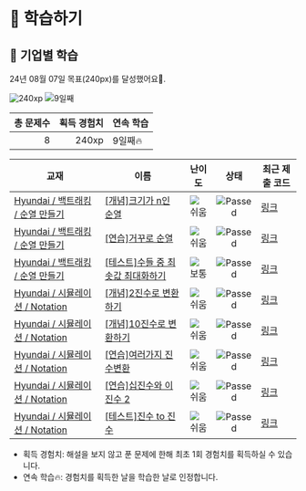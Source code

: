 # 📖 학습하기

## 🚀 기업별 학습
24년 08월 07일 목표(240px)를 달성했어요🥳.

![240xp](https://img.shields.io/badge/EXP-240xp-%235cb85c.svg?for-the-badge)
![9일째](https://img.shields.io/badge/연속학습-9일째-%23E34F26.svg?for-the-badge)

|총 문제수|획득 경험치|연속 학습|
|---:|---:|---|
8|240xp|9일째🔥|

|교재|이름|난이도|상태|최근 제출 코드|
|---|---|:---:|:---:|---|
|[Hyundai / 백트래킹 / 순열 만들기](https://www.codetree.ai/missions?missionId=17)|[[개념]크기가 n인 순열](https://www.codetree.ai/missions/17/problems/n-permutation)|![쉬움][easy]|![Passed][passed]|[링크](https://github.com/jinsuseo91/codetree-TILs/blob/main/240807/%ED%81%AC%EA%B8%B0%EA%B0%80%20n%EC%9D%B8%20%EC%88%9C%EC%97%B4/n-permutation.py)|
|[Hyundai / 백트래킹 / 순열 만들기](https://www.codetree.ai/missions?missionId=17)|[[연습]거꾸로 순열](https://www.codetree.ai/missions/17/problems/backward-permutation)|![쉬움][easy]|![Passed][passed]|[링크](https://github.com/jinsuseo91/codetree-TILs/blob/main/240807/%EA%B1%B0%EA%BE%B8%EB%A1%9C%20%EC%88%9C%EC%97%B4/backward-permutation.py)|
|[Hyundai / 백트래킹 / 순열 만들기](https://www.codetree.ai/missions?missionId=17)|[[테스트]수들 중 최솟값 최대화하기](https://www.codetree.ai/missions/17/problems/maximin-of-numbers)|![보통][medium]|![Passed][passed]|[링크](https://github.com/jinsuseo91/codetree-TILs/blob/main/240807/%EC%88%98%EB%93%A4%20%EC%A4%91%20%EC%B5%9C%EC%86%9F%EA%B0%92%20%EC%B5%9C%EB%8C%80%ED%99%94%ED%95%98%EA%B8%B0/maximin-of-numbers.py)|
|[Hyundai / 시뮬레이션 / Notation](https://www.codetree.ai/missions?missionId=17)|[[개념]2진수로 변환하기](https://www.codetree.ai/missions/17/problems/convert-to-binary)|![쉬움][easy]|![Passed][passed]|[링크](https://github.com/jinsuseo91/codetree-TILs/blob/main/240807/2%EC%A7%84%EC%88%98%EB%A1%9C%20%EB%B3%80%ED%99%98%ED%95%98%EA%B8%B0/convert-to-binary.py)|
|[Hyundai / 시뮬레이션 / Notation](https://www.codetree.ai/missions?missionId=17)|[[개념]10진수로 변환하기](https://www.codetree.ai/missions/17/problems/convert-to-decimal)|![쉬움][easy]|![Passed][passed]|[링크](https://github.com/jinsuseo91/codetree-TILs/blob/main/240807/10%EC%A7%84%EC%88%98%EB%A1%9C%20%EB%B3%80%ED%99%98%ED%95%98%EA%B8%B0/convert-to-decimal.py)|
|[Hyundai / 시뮬레이션 / Notation](https://www.codetree.ai/missions?missionId=17)|[[연습]여러가지 진수변환](https://www.codetree.ai/missions/17/problems/various-numeral-system-transformations)|![쉬움][easy]|![Passed][passed]|[링크](https://github.com/jinsuseo91/codetree-TILs/blob/main/240807/%EC%97%AC%EB%9F%AC%EA%B0%80%EC%A7%80%20%EC%A7%84%EC%88%98%EB%B3%80%ED%99%98/various-numeral-system-transformations.py)|
|[Hyundai / 시뮬레이션 / Notation](https://www.codetree.ai/missions?missionId=17)|[[연습]십진수와 이진수 2](https://www.codetree.ai/missions/17/problems/decimal-and-binary-number-2)|![쉬움][easy]|![Passed][passed]|[링크](https://github.com/jinsuseo91/codetree-TILs/blob/main/240807/%EC%8B%AD%EC%A7%84%EC%88%98%EC%99%80%20%EC%9D%B4%EC%A7%84%EC%88%98%202/decimal-and-binary-number-2.py)|
|[Hyundai / 시뮬레이션 / Notation](https://www.codetree.ai/missions?missionId=17)|[[테스트]진수 to 진수](https://www.codetree.ai/missions/17/problems/transformation-of-number-system)|![쉬움][easy]|![Passed][passed]|[링크](https://github.com/jinsuseo91/codetree-TILs/blob/main/240807/%EC%A7%84%EC%88%98%20to%20%EC%A7%84%EC%88%98/transformation-of-number-system.py)|


* 획득 경험치: 해설을 보지 않고 푼 문제에 한해 최초 1회 경험치를 획득하실 수 있습니다.
* 연속 학습🔥: 경험치를 획득한 날을 학습한 날로 인정합니다.










[b5]: https://img.shields.io/badge/Bronze_5-%235D3E31.svg
[b4]: https://img.shields.io/badge/Bronze_4-%235D3E31.svg
[b3]: https://img.shields.io/badge/Bronze_3-%235D3E31.svg
[b2]: https://img.shields.io/badge/Bronze_2-%235D3E31.svg
[b1]: https://img.shields.io/badge/Bronze_1-%235D3E31.svg
[s5]: https://img.shields.io/badge/Silver_5-%23394960.svg
[s4]: https://img.shields.io/badge/Silver_4-%23394960.svg
[s3]: https://img.shields.io/badge/Silver_3-%23394960.svg
[s2]: https://img.shields.io/badge/Silver_2-%23394960.svg
[s1]: https://img.shields.io/badge/Silver_1-%23394960.svg
[g5]: https://img.shields.io/badge/Gold_5-%23FFC433.svg
[g4]: https://img.shields.io/badge/Gold_4-%23FFC433.svg
[g3]: https://img.shields.io/badge/Gold_3-%23FFC433.svg
[g2]: https://img.shields.io/badge/Gold_2-%23FFC433.svg
[g1]: https://img.shields.io/badge/Gold_1-%23FFC433.svg
[p5]: https://img.shields.io/badge/Platinum_5-%2376DDD8.svg
[p4]: https://img.shields.io/badge/Platinum_4-%2376DDD8.svg
[p3]: https://img.shields.io/badge/Platinum_3-%2376DDD8.svg
[p2]: https://img.shields.io/badge/Platinum_2-%2376DDD8.svg
[p1]: https://img.shields.io/badge/Platinum_1-%2376DDD8.svg
[passed]: https://img.shields.io/badge/Passed-%23009D27.svg
[failed]: https://img.shields.io/badge/Failed-%23D24D57.svg
[easy]: https://img.shields.io/badge/쉬움-%235cb85c.svg?for-the-badge
[medium]: https://img.shields.io/badge/보통-%23FFC433.svg?for-the-badge
[hard]: https://img.shields.io/badge/어려움-%23D24D57.svg?for-the-badge